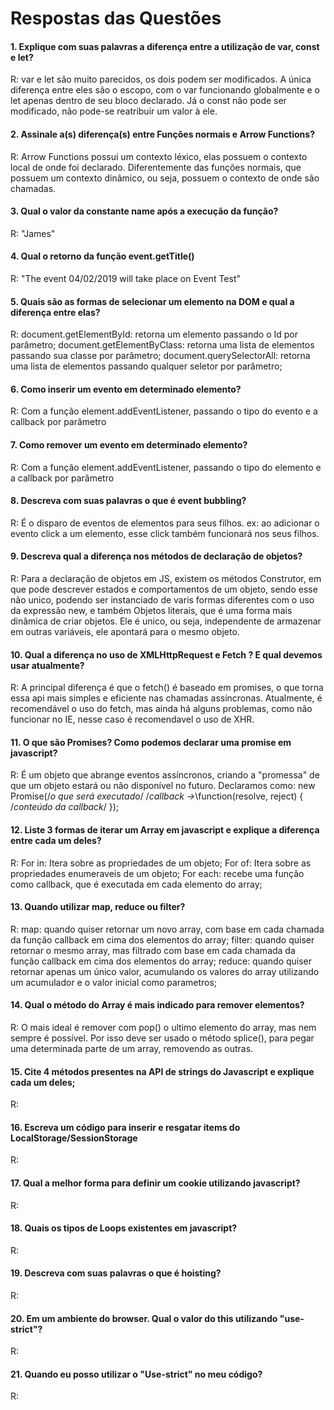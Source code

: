# Respostas das Questões

#### 1. Explique com suas palavras a diferença entre a utilização de var, const e let?
R: var e let são muito parecidos, os dois podem ser modificados. A única diferença entre eles são o escopo, com o var funcionando globalmente e o let apenas dentro de seu bloco declarado. Já o const não pode ser modificado, não pode-se reatribuir um valor à ele.

#### 2. Assinale a(s) diferença(s) entre Funções normais e Arrow Functions?
R: Arrow Functions possui um contexto léxico, elas possuem o contexto local de onde foi declarado. Diferentemente das funções normais, que possuem um contexto dinâmico, ou seja, possuem o contexto de onde são chamadas.

#### 3. Qual o valor da constante name após a execução da função?
R: "James"

#### 4. Qual o retorno da função event.getTitle()
R: "The event 04/02/2019 will take place on Event Test"

#### 5. Quais são as formas de selecionar um elemento na DOM e qual a diferença entre elas?
R: document.getElementById: retorna um elemento passando o Id por parâmetro;
   document.getElementByClass: retorna uma lista de elementos passando sua classe por parâmetro;
   document.querySelectorAll: retorna uma lista de elementos passando qualquer seletor por parâmetro;

#### 6. Como inserir um evento em determinado elemento?
R: Com a função element.addEventListener, passando o tipo do evento e a callback por parâmetro

#### 7. Como remover um evento em determinado elemento?
R: Com a função element.addEventListener, passando o tipo do elemento e a callback por parâmetro

#### 8. Descreva com suas palavras o que é event bubbling?
R: É o disparo de eventos de elementos para seus filhos. ex: ao adicionar o evento click a um elemento, esse click também funcionará nos seus filhos.

#### 9. Descreva qual a diferença nos métodos de declaração de objetos?
R: Para a declaração de objetos em JS, existem os métodos Construtor, em que pode descrever estados e comportamentos de um objeto, sendo esse não unico, podendo ser instanciado de varis formas diferentes com o uso da expressão new, e também Objetos literais, que é uma forma mais dinâmica de criar objetos. Ele é unico, ou seja, independente de armazenar em outras variáveis, ele apontará para o mesmo objeto.

#### 10. Qual a diferença no uso de XMLHttpRequest e Fetch ? E qual devemos usar atualmente?
R: A principal diferença é que o fetch() é baseado em promises, o que torna essa api mais simples e eficiente nas chamadas assíncronas.
Atualmente, é recomendável o uso do fetch, mas ainda há alguns problemas, como não funcionar no IE, nesse caso é recomendavel o uso de XHR.

#### 11. O que são Promises? Como podemos declarar uma promise em javascript?
R: É um objeto que abrange eventos assíncronos, criando a "promessa" de que um objeto estará ou não disponível no futuro.
Declaramos como: new Promise(/*o que será executado*/ /*callback ->*\function(resolve, reject) { /*conteúdo da callback*/ });

#### 12. Liste 3 formas de iterar um Array em javascript e explique a diferença entre cada um deles?
R: For in: Itera sobre as propriedades de um objeto;
   For of: Itera sobre as propriedades enumeraveis de um objeto;
   For each: recebe uma função como callback, que é executada em cada elemento do array;

#### 13. Quando utilizar map, reduce ou filter?
R: map: quando quiser retornar um novo array, com base em cada chamada da função callback em cima dos elementos do array;
   filter: quando quiser retornar o mesmo array, mas filtrado com base em cada chamada da função callback em cima dos elementos do array;
   reduce: quando quiser retornar apenas um único valor, acumulando os valores do array utilizando um acumulador e o valor inicial como parametros;

#### 14. Qual o método do Array é mais indicado para remover elementos?
R: O mais ideal é remover com pop() o ultimo elemento do array, mas nem sempre é possível. Por isso deve ser usado o método splice(), para pegar uma determinada parte de um array, removendo as outras.

#### 15. Cite 4 métodos presentes na API de strings do Javascript e explique cada um deles;
R:

#### 16. Escreva um código para inserir e resgatar items do LocalStorage/SessionStorage
R:

#### 17. Qual a melhor forma para definir um cookie utilizando javascript?
R:

#### 18. Quais os tipos de Loops existentes em javascript?
R:

#### 19. Descreva com suas palavras o que é hoisting?
R:

#### 20. Em um ambiente do browser. Qual o valor do this utilizando "use-strict"?
R:

#### 21. Quando eu posso utilizar o "Use-strict" no meu código?
R:
